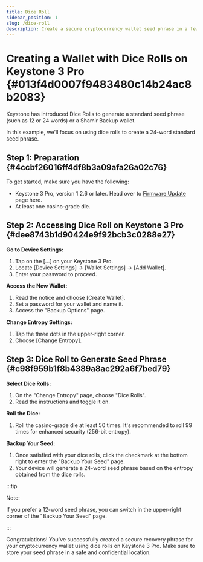 ```yaml
---
title: Dice Roll
sidebar_position: 1
slug: /dice-roll
description: Create a secure cryptocurrency wallet seed phrase in a few easy steps with Keystone 3 Pro. Use casino-grade dice for added security.
---
```




# **Creating a Wallet with Dice Rolls on Keystone 3 Pro** {#013f4d0007f9483480c14b24ac8b2083}


Keystone has introduced Dice Rolls to generate a standard seed phrase (such as 12 or 24 words) or a Shamir Backup wallet. 


In this example, we'll focus on using dice rolls to create a 24-word standard seed phrase.


## **Step 1: Preparation** {#4ccbf26016ff4df8b3a09afa26a02c76}


To get started, make sure you have the following:

- Keystone 3 Pro, version 1.2.6 or later. Head over to [Firmware Update](https://keyst.one/firmware) page here.
- At least one casino-grade die.

## **Step 2: Accessing Dice Roll on Keystone 3 Pro** {#dee8743b1d90424e9f92bcb3c0288e27}


**Go to Device Settings:**

1. Tap on the […] on your Keystone 3 Pro.
1. Locate [Device Settings] → [Wallet Settings] → [Add Wallet].
1. Enter your password to proceed.

**Access the New Wallet:**

1. Read the notice and choose [Create Wallet].
1. Set a password for your wallet and name it.
1. Access the "Backup Options" page.

**Change Entropy Settings:**

1. Tap the three dots in the upper-right corner.
1. Choose [Change Entropy].

## **Step 3: Dice Roll to Generate Seed Phrase** {#c98f959b1f8b4389a8ac292a6f7bed79}


**Select Dice Rolls:**

1. On the "Change Entropy" page, choose "Dice Rolls".
1. Read the instructions and toggle it on.

**Roll the Dice:**

1. Roll the casino-grade die at least 50 times. It's recommended to roll 99 times for enhanced security (256-bit entropy).

**Backup Your Seed:**

1. Once satisfied with your dice rolls, click the checkmark at the bottom right to enter the "Backup Your Seed" page.
1. Your device will generate a 24-word seed phrase based on the entropy obtained from the dice rolls.

  :::tip
  
  Note: 
  
  If you prefer a 12-word seed phrase, you can switch in the upper-right corner of the "Backup Your Seed" page.
  
  :::
  



Congratulations! You've successfully created a secure recovery phrase for your cryptocurrency wallet using dice rolls on Keystone 3 Pro. Make sure to store your seed phrase in a safe and confidential location.

